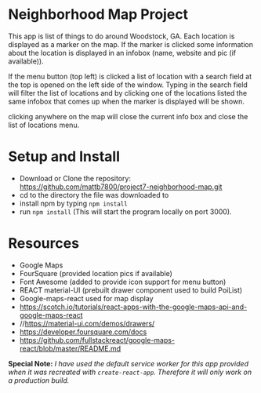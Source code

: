 # Neighborhood Map Project

This app is list of things to do around Woodstock, GA. Each location is displayed as a marker on the map. If the marker is clicked some information about the location is displayed in an infobox (name, website and pic (if available)).

If the menu button (top left) is clicked a list of location with a search field at the top is opened on the left side of the window. Typing in the search field will filter the list of locations and by clicking one of the locations listed the same infobox that comes up when the marker is displayed will be shown.

clicking anywhere on the map will close the current info box and close the list of locations menu.



# Setup and Install

* Download or Clone the repository: https://github.com/mattb7800/project7-neighborhood-map.git
* cd to the directory the file was downloaded to
* install npm by typing `npm install`
* run `npm install` (This will start the program locally on port 3000).

# Resources
* Google Maps
* FourSquare (provided location pics if available)
* Font Awesome (added to provide icon support for menu button)
* REACT material-UI (prebuilt drawer component used to build PoiList)
* Google-maps-react used for map display
* https://scotch.io/tutorials/react-apps-with-the-google-maps-api-and-google-maps-react
* //https://material-ui.com/demos/drawers/
* https://developer.foursquare.com/docs
* https://github.com/fullstackreact/google-maps-react/blob/master/README.md


**Special Note:** *I have used the default service worker for this app provided when it was recreated with `create-react-app`. Therefore it will only work on a production build.*

